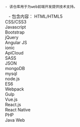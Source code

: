 #
    - 该仓库用于为web前端开发提供技术支持。
    - 包含内容：
            HTML/HTML5 <br>
        CSS/CSS3 <br>
        Javascript <br>
        Bootstrap <br>
        jQuery <br>
        Angular JS <br>
        ionic <br>
        ApiCloud <br>
        SASS <br>
        JSON <br>
        mongoDB <br>
        mysql <br>
        node.js <br>
        ES6 <br>
        Webpack <br>
        Gulp <br>
        Vue.js <br>
        React.js <br>
        React Native <br>
        PHP <br>
        Java Web <br>
